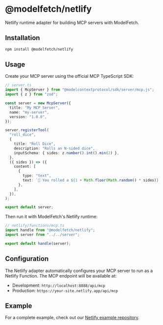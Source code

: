 # @modelfetch/netlify

Netlify runtime adapter for building MCP servers with ModelFetch.

## Installation

```bash
npm install @modelfetch/netlify
```

## Usage

Create your MCP server using the official MCP TypeScript SDK:

```typescript
// server.ts
import { McpServer } from "@modelcontextprotocol/sdk/server/mcp.js";
import { z } from "zod";

const server = new McpServer({
  title: "My MCP Server",
  name: "my-server",
  version: "1.0.0",
});

server.registerTool(
  "roll_dice",
  {
    title: "Roll Dice",
    description: "Rolls an N-sided dice",
    inputSchema: { sides: z.number().int().min(2) },
  },
  ({ sides }) => ({
    content: [
      {
        type: "text",
        text: `🎲 You rolled a ${1 + Math.floor(Math.random() * sides)}!`,
      },
    ],
  }),
);

export default server;
```

Then run it with ModelFetch's Netlify runtime:

```typescript
// netlify/functions/mcp.ts
import handle from "@modelfetch/netlify";
import server from "../../server";

export default handle(server);
```

## Configuration

The Netlify adapter automatically configures your MCP server to run as a Netlify Function. The MCP endpoint will be available at:

- Development: `http://localhost:8888/api/mcp`
- Production: `https://your-site.netlify.app/api/mcp`

## Example

For a complete example, check out our [Netlify example repository](https://github.com/phuctm97/modelfetch/tree/main/apps/example-netlify-ts).
